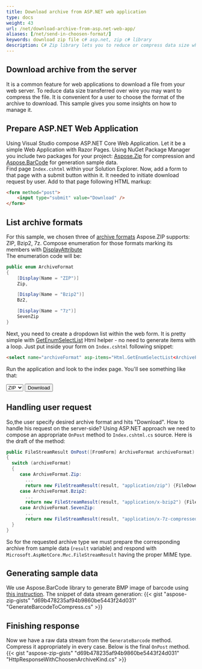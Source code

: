 ```yaml
---
title: Download archive from ASP.NET web application
type: docs
weight: 43
url: /net/download-archive-from-asp.net-web-app/
aliases: [/net/send-in-choosen-format/]
keywords: download zip file c# asp.net, zip c# library
description: C# Zip library lets you to reduce or compress data size which is helpful for your ASP.NET or .NET web application to transfer the files on the internet quickly.
---
```


## **Download archive from the server**
It is a common feature for web applications to download a file from your web server. To reduce data size transferred over wire you may want to compress the file. It is convenient for a user to choose the format of the archive to download.
This sample gives you some insights on how to manage it.

## **Prepare ASP.NET Web Application**
Using Visual Studio compose ASP.NET Core Web Application. Let it be a simple Web Application with Razor Pages. 
Using NuGet Package Manager you include two packages for your project: [Aspose.Zip](https://www.nuget.org/packages/Aspose.Zip/) for compression and [Aspose.BarCode](https://www.nuget.org/packages/Aspose.BarCode/) for generation sample data.
<br/>
Find page `Index.cshtml` within your Solution Explorer. Now, add a form to that page with a submit button within it. It needed to initiate download request by user.
Add to that page following HTML markup:
```html
<form method="post">    
    <input type="submit" value="Download" />
</form>
```

## **List archive formats**
For this sample, we chosen three of [archive formats](https://docs.aspose.com/zip/net/supported-file-formats/) Aspose.ZIP supports: ZIP, Bzip2, 7z.
Compose enumeration for those formats marking its members with [DisplayAttribute](https://docs.microsoft.com/en-us/dotnet/api/system.componentmodel.dataannotations.displayattribute?view=net-5.0)
<br/>The enumeration code will be:
```c#
public enum ArchiveFormat
{
    [Display(Name = "ZIP")]
    Zip,

    [Display(Name = "Bzip2")]
    Bz2,

    [Display(Name = "7z")]
    SevenZip
}
```
Next, you need to create a dropdown list within the web form. It is pretty simple with [GetEnumSelectList](https://docs.microsoft.com/en-us/dotnet/api/microsoft.aspnetcore.mvc.viewfeatures.htmlhelper.getenumselectlist?view=aspnetcore-5.0) Html helper - no need to generate items with a loop. 
Just put inside your form on `Index.cshtml` following snippet:
```html
<select name="archiveFormat" asp-items="Html.GetEnumSelectList<ArchiveFormat>()"></select>
```
Run the application and look to the index page. You'll see something like that:

<select name="archiveFormat">
<option value="0">ZIP</option>
<option value="1">Bz2</option>
<option value="2">7z</option>
</select>
<input type="button" value="Download">

## **Handling user request** 
So,the user specify desired archive format and hits "Download". How to handle his request on the server-side? Using ASP.NET approach we need to compose an appropriate `OnPost` method to `Index.cshtml.cs` source. Here is the draft of the method:
```c#
public FileStreamResult OnPost([FromForm] ArchiveFormat archiveFormat)
{
  switch (archiveFormat)
  {
     case ArchiveFormat.Zip:
       ...
       return new FileStreamResult(result, "application/zip") {FileDownloadName = "barcode.zip"};
     case ArchiveFormat.Bzip2:
       ...
       return new FileStreamResult(result, "application/x-bzip2") {FileDownloadName = "barcode.bmp.bz2"};
     case ArchiveFormat.SevenZip:
       ...
       return new FileStreamResult(result, "application/x-7z-compressed") {FileDownloadName = "barcode.7z"};                           
  }
}
```
So for the requested archive type we must prepare the corresponding archive from sample data (`result` variable) and respond with `Microsoft.AspNetCore.Mvc.FileStreamResult` having the proper MIME type.

## **Generating sample data**

We use Aspose.BarCode library to generate BMP image of barcode using [this instruction](https://docs.aspose.com/barcode/net/two-dimensional-2d-barcodes/).
The snippet of data stream generation:
{{< gist "aspose-zip-gists" "d69b478235af94b9860be5443f24d031" "GenerateBarcodeToCompress.cs" >}}

## **Finishing response**

Now we have a raw data stream from the `GenerateBarcode` method. Compress it appropriately in every case. Below is the final `OnPost` method.
{{< gist "aspose-zip-gists" "d69b478235af94b9860be5443f24d031" "HttpResponseWithChoosenArchiveKind.cs" >}}
